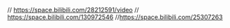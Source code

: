 
// https://space.bilibili.com/28212591/video
// https://space.bilibili.com/130972546
//https://space.bilibili.com/25307263
